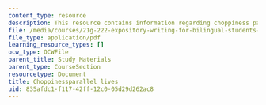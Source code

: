```yaml
---
content_type: resource
description: This resource contains information regarding choppiness parallel lives.
file: /media/courses/21g-222-expository-writing-for-bilingual-students-fall-2002/835afdc1f11742ff12c005d29d262ac8_MIT21G_222F02_choppinesspa.pdf
file_type: application/pdf
learning_resource_types: []
ocw_type: OCWFile
parent_title: Study Materials
parent_type: CourseSection
resourcetype: Document
title: Choppinessparallel lives
uid: 835afdc1-f117-42ff-12c0-05d29d262ac8
---
```

